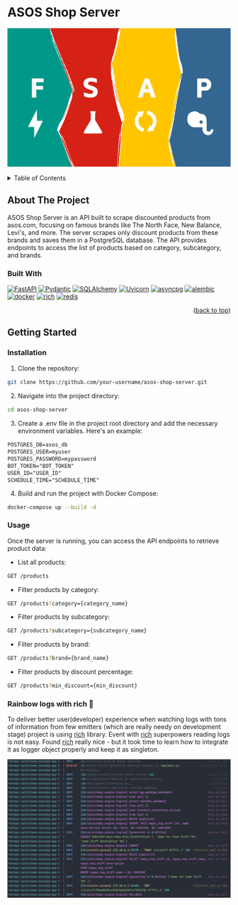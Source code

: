 # ASOS Shop Server

![fastapi-sqlalchemy-asyncpg](/static/fsap_1.jpg)

<a name="readme-top"></a>

<details>
  <summary>Table of Contents</summary>
  <ol>
    <li>
      <a href="#about-the-project">About The Project</a>
      <ul>
        <li><a href="#built-with">Built With</a></li>
        <li><a href="#features">Features</a></li>
      </ul>
    </li>
    <li>
      <a href="#getting-started">Getting Started</a>
      <ul>
        <li><a href="#installation">Installation</a></li>
        <li><a href="#usage">Usage</a></li>
        <li><a href="#rainbow-logs-with-rich">Rainbow logs with rich</a></li>
      </ul>
    </li>
  </ol>
</details>

## About The Project

ASOS Shop Server is an API built to scrape discounted products from asos.com, focusing on famous brands like The North Face, New Balance, Levi's, and more. The server scrapes only discount products from these brands and saves them in a PostgreSQL database. The API provides endpoints to access the list of products based on category, subcategory, and brands.

### Built With

[![FastAPI][fastapi.tiangolo.com]][fastapi-url]
[![Pydantic][pydantic.com]][pydantic-url]
[![SQLAlchemy][sqlalchemy.org]][sqlalchemy-url]
[![Uvicorn][uvicorn.org]][uvicorn-url]
[![asyncpg][asyncpg.github.io]][asyncpg-url]
[![alembic][alembic.sqlalchemy.org]][alembic-url]
[![docker][hub.docker.com]][docker-url]
[![rich][rich.readthedocs.io]][rich-url]
[![redis][redis.io]][redis-url]

<p align="right">(<a href="#readme-top">back to top</a>)</p>

## Getting Started

### Installation

1. Clone the repository:

```bash
git clone https://github.com/your-username/asos-shop-server.git
```

2. Navigate into the project directory:

```bash
cd asos-shop-server
```

3. Create a .env file in the project root directory and add the necessary environment variables. Here's an example:

```plaintext
POSTGRES_DB=asos_db
POSTGRES_USER=myuser
POSTGRES_PASSWORD=mypassword
BOT_TOKEN="BOT_TOKEN"
USER_ID="USER_ID"
SCHEDULE_TIME="SCHEDULE_TIME"
```

4. Build and run the project with Docker Compose:

```bash
docker-compose up --build -d
```

### Usage

Once the server is running, you can access the API endpoints to retrieve product data:

- List all products:

```bash
GET /products
```

- Filter products by category:

```bash
GET /products?category={category_name}
```

- Filter products by subcategory:

```bash
GET /products?subcategory={subcategory_name}
```

- Filter products by brand:

```bash
GET /products?brand={brand_name}
```

- Filter products by discount percentage:

```bash
GET /products?min_discount={min_discount}
```

### Rainbow logs with rich :rainbow:

To deliver better user(developer) experience when watching logs with tons of information
from few emitters (which are really needy on development stage) project is using [rich](https://github.com/Textualize/rich) library.
Event with [rich](https://github.com/Textualize/rich) superpowers reading logs is not easy.
Found [rich](https://github.com/Textualize/rich) really nice -
but it took time to learn how to integrate it as logger object properly and keep it as singleton.

![sample-logs-with-rich](/static/logz.png)

<!-- MARKDOWN LINKS & IMAGES -->
<!-- https://www.markdownguide.org/basic-syntax/#reference-style-links -->

[fastapi.tiangolo.com]: https://img.shields.io/badge/FastAPI-0.104.1-009485?style=for-the-badge&logo=fastapi&logoColor=white
[fastapi-url]: https://fastapi.tiangolo.com/
[pydantic.com]: https://img.shields.io/badge/Pydantic-2.6.4-e92063?style=for-the-badge&logo=pydantic&logoColor=white
[pydantic-url]: https://docs.pydantic.dev/latest/
[sqlalchemy.org]: https://img.shields.io/badge/SQLAlchemy-2.0.28-bb0000?color=bb0000&style=for-the-badge
[sqlalchemy-url]: https://docs.sqlalchemy.org/en/20/
[uvicorn.org]: https://img.shields.io/badge/Uvicorn-0.29.0-2094f3?style=for-the-badge&logo=uvicorn&logoColor=white
[uvicorn-url]: https://www.uvicorn.org/
[asyncpg.github.io]: https://img.shields.io/badge/asyncpg-0.29.0-2e6fce?style=for-the-badge&logo=postgresql&logoColor=white
[asyncpg-url]: https://magicstack.github.io/asyncpg/current/
[alembic.sqlalchemy.org]: https://img.shields.io/badge/alembic-1.13.1-6BA81E?style=for-the-badge&logo=alembic&logoColor=white
[alembic-url]: https://alembic.sqlalchemy.org/en/latest/
[hub.docker.com]: https://img.shields.io/badge/docker-26.1.1-6BA81E?style=for-the-badge&logo=docker&logoColor=white
[docker-url]: https://docs.docker.com/
[rich.readthedocs.io]: https://img.shields.io/badge/rich-13.7.1-009485?style=for-the-badge&logo=rich&logoColor=white
[rich-url]: https://rich.readthedocs.io/en/latest/
[redis.io]: https://img.shields.io/badge/redis-5.0.4-009485?style=for-the-badge&logo=redis&logoColor=white
[redis-url]: https://redis.io/docs/latest/
